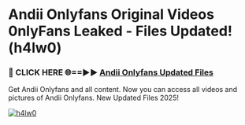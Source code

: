 # Andii Onlyfans Original Videos 0nlyFans Leaked - Files Updated! (h4lw0)

<h3>🔴 CLICK HERE 🌐==►► <a href="https://tinyurl.com/2m67pmp6" rel="nofollow">Andii Onlyfans Updated Files</a></h3>

Get Andii Onlyfans and all content. Now you can access all videos and pictures of Andii Onlyfans. New Updated Files 2025!

[![h4lw0](https://i.imgur.com/H4QAA4z.gif)](https://tinyurl.com/2m67pmp6)